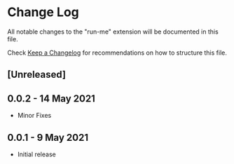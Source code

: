 # Change Log

All notable changes to the "run-me" extension will be documented in this file.

Check [Keep a Changelog](http://keepachangelog.com/) for recommendations on how to structure this file.

## [Unreleased]


## 0.0.2 - 14 May 2021

 - Minor Fixes

## 0.0.1 - 9 May 2021

- Initial release

